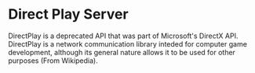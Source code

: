 # Direct Play Server

DirectPlay is a deprecated API that was part of Microsoft's DirectX API.
DirectPlay is a network communication library inteded for computer game
development, although its general nature allows it to be used for other
purposes (From Wikipedia).
